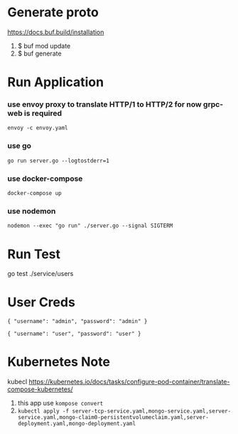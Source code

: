 # Generate proto # 
https://docs.buf.build/installation
1. $ buf mod update
2. $ buf generate

# Run Application #

### use envoy proxy to translate HTTP/1 to HTTP/2 for now grpc-web is required
`envoy -c envoy.yaml`
### use go
`go run server.go --logtostderr=1`

### use docker-compose
`docker-compose up`

### use nodemon
`nodemon --exec "go run" ./server.go --signal SIGTERM`

# Run Test
go test ./service/users

# User Creds # 

`{
  "username": "admin",
  "password": "admin"
}`

`{
  "username": "user",
  "password": "user"
}`

# Kubernetes Note #
kubecl
https://kubernetes.io/docs/tasks/configure-pod-container/translate-compose-kubernetes/
1. this app use `kompose convert`
2. `kubectl apply -f server-tcp-service.yaml,mongo-service.yaml,server-service.yaml,mongo-claim0-persistentvolumeclaim.yaml,server-deployment.yaml,mongo-deployment.yaml`
